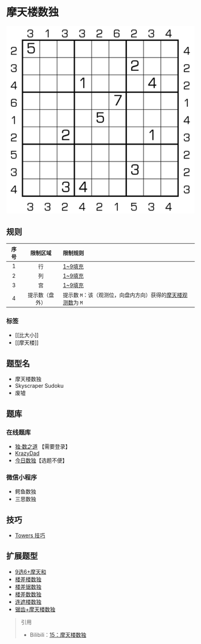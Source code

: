 # 摩天楼数独

![题](../../../images/sudoku/摩天楼数独.png)

## 规则

| 序号  |  限制区域   | 限制规则                                 |
|:---:|:-------:|:-------------------------------------|
|  1  |    行    | [1~9填充]                              |
|  2  |    列    | [1~9填充]                              |
|  3  |    宫    | [1~9填充]                              |
|  4  | 提示数（盘外） | 提示数 `M`：该（观测位，向盘内方向）获得的[摩天楼观测数]为 `M` |

### 标签

- [[比大小]]
- [[摩天楼]]

## 题型名

- 摩天楼数独
- Skyscraper Sudoku
- 废墟

## 题库

### 在线题库

- [独·数之道](http://www.sudokufans.org.cn/lx/game.index.php?type=build) 【需要登录】
- [KrazyDad](https://krazydad.com/play/skysudoku/)
- [今日数独]【选题不便】

### 微信小程序

- 鳄鱼数独
- 三思数独

## 技巧

- [Towers 技巧](Towers.md#技巧)

## 扩展题型

- [9选6+摩天和](../混合类/9选6+摩天和.md)
- [楼差楼数独](../混合类/楼差楼数独.md)
- [楼差锯数独](../混合类/楼差锯数独.md)
- [楼差数数独](../混合类/楼差数数独.md)
- [连遮楼数独](../混合类/连遮楼数独.md)
- [锯齿+摩天楼数独](../混合类/锯齿+摩天楼数独.md)

> 引用
>
> - Bilibili：[15：摩天楼数独](https://www.bilibili.com/read/cv10181180)

[1~9填充]: ../../../rules.md#1to9填充

[摩天楼观测数]: ../../../rules.md#摩天楼观测数

[今日数独]: https://cn.sudoku.today/g-skyscrapers-sudoku/
